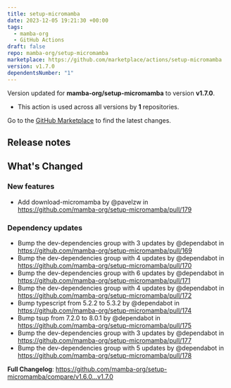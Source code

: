 ```yaml
---
title: setup-micromamba
date: 2023-12-05 19:21:30 +00:00
tags:
  - mamba-org
  - GitHub Actions
draft: false
repo: mamba-org/setup-micromamba
marketplace: https://github.com/marketplace/actions/setup-micromamba
version: v1.7.0
dependentsNumber: "1"
---
```



Version updated for **mamba-org/setup-micromamba** to version **v1.7.0**.
- This action is used across all versions by **1** repositories.

Go to the [GitHub Marketplace](https://github.com/marketplace/actions/setup-micromamba) to find the latest changes.

## Release notes

<!-- Release notes generated using configuration in .github/release.yml at v1.7.0 -->

## What's Changed
### New features
* Add download-micromamba by @pavelzw in https://github.com/mamba-org/setup-micromamba/pull/179
### Dependency updates
* Bump the dev-dependencies group with 3 updates by @dependabot in https://github.com/mamba-org/setup-micromamba/pull/169
* Bump the dev-dependencies group with 4 updates by @dependabot in https://github.com/mamba-org/setup-micromamba/pull/170
* Bump the dev-dependencies group with 6 updates by @dependabot in https://github.com/mamba-org/setup-micromamba/pull/171
* Bump the dev-dependencies group with 4 updates by @dependabot in https://github.com/mamba-org/setup-micromamba/pull/172
* Bump typescript from 5.2.2 to 5.3.2 by @dependabot in https://github.com/mamba-org/setup-micromamba/pull/174
* Bump tsup from 7.2.0 to 8.0.1 by @dependabot in https://github.com/mamba-org/setup-micromamba/pull/175
* Bump the dev-dependencies group with 3 updates by @dependabot in https://github.com/mamba-org/setup-micromamba/pull/177
* Bump the dev-dependencies group with 5 updates by @dependabot in https://github.com/mamba-org/setup-micromamba/pull/178


**Full Changelog**: https://github.com/mamba-org/setup-micromamba/compare/v1.6.0...v1.7.0
